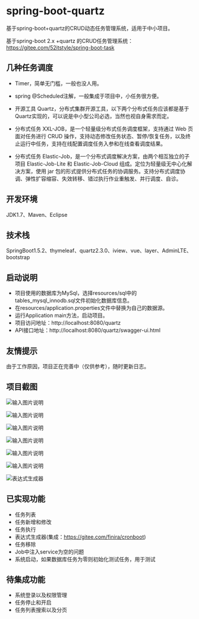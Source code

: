 # spring-boot-quartz

基于spring-boot+quartz的CRUD动态任务管理系统，适用于中小项目。


基于spring-boot 2.x +quartz 的CRUD任务管理系统：https://gitee.com/52itstyle/spring-boot-task


## 几种任务调度

- Timer，简单无门槛，一般也没人用。

- spring @Scheduled注解，一般集成于项目中，小任务很方便。

- 开源工具 Quartz，分布式集群开源工具，以下两个分布式任务应该都是基于Quartz实现的，可以说是中小型公司必选，当然也视自身需求而定。

- 分布式任务 XXL-JOB，是一个轻量级分布式任务调度框架，支持通过 Web 页面对任务进行 CRUD 操作，支持动态修改任务状态、暂停/恢复任务，以及终止运行中任务，支持在线配置调度任务入参和在线查看调度结果。

- 分布式任务 Elastic-Job，是一个分布式调度解决方案，由两个相互独立的子项目 Elastic-Job-Lite 和 Elastic-Job-Cloud 组成。定位为轻量级无中心化解决方案，使用 jar 包的形式提供分布式任务的协调服务。支持分布式调度协调、弹性扩容缩容、失效转移、错过执行作业重触发、并行调度、自诊。


## 开发环境

JDK1.7、Maven、Eclipse

## 技术栈

SpringBoot1.5.2、thymeleaf、quartz2.3.0、iview、vue、layer、AdminLTE、bootstrap

## 启动说明
- 项目使用的数据库为MySql，选择resources/sql中的tables_mysql_innodb.sql文件初始化数据库信息。
- 在resources/application.properties文件中替换为自己的数据源。
- 运行Application main方法，启动项目。
- 项目访问地址：http://localhost:8080/quartz
- API接口地址：http://localhost:8080/quartz/swagger-ui.html

## 友情提示
由于工作原因，项目正在完善中（仅供参考），随时更新日志。

## 项目截图

![输入图片说明](https://gitee.com/uploads/images/2018/0331/181340_cfbf6c90_87650.png "1.png")

![输入图片说明](https://gitee.com/uploads/images/2018/0331/181347_8b91b864_87650.png "2.png")

![输入图片说明](https://gitee.com/uploads/images/2018/0331/181352_cfcdce10_87650.png "3.png")

![输入图片说明](https://gitee.com/uploads/images/2018/0331/181357_e41c9cd9_87650.png "4.png")

![输入图片说明](https://gitee.com/uploads/images/2018/0331/181403_b82f6edd_87650.png "5.png")

![输入图片说明](https://gitee.com/uploads/images/2018/0331/181409_b5623f27_87650.png "6.png")

![表达式生成器](https://gitee.com/uploads/images/2018/0402/180033_437a1186_87650.png "7.png")

## 已实现功能

- 任务列表
- 任务新增和修改
- 任务执行
- 表达式生成器(集成：https://gitee.com/finira/cronboot)
- 任务移除
- Job中注入service为空的问题
- 系统启动，如果数据库任务为零则初始化测试任务，用于测试

## 待集成功能

- 系统登录以及权限管理
- 任务停止和开启
- 任务列表搜索以及分页


